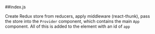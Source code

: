 ##index.js

Create Redux store from reducers, apply middleware (react-thunk), pass the store into the `Provider` component, which contains the main `App` component. All of this is added to the element with an id of `app`